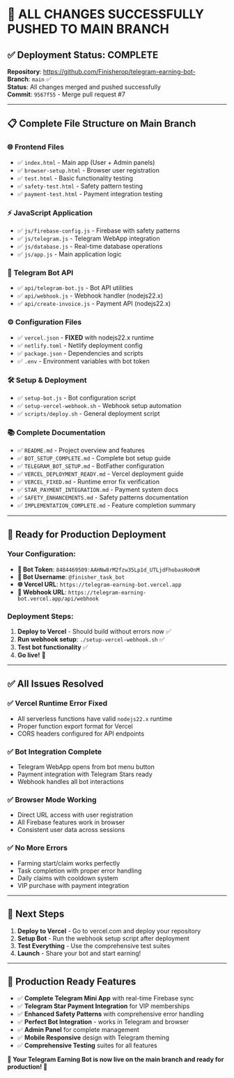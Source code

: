 # 🎉 ALL CHANGES SUCCESSFULLY PUSHED TO MAIN BRANCH

## ✅ **Deployment Status: COMPLETE**

**Repository**: https://github.com/Finisherop/telegram-earning-bot-  
**Branch**: `main` ✅  
**Status**: All changes merged and pushed successfully  
**Commit**: `9567f55` - Merge pull request #7

---

## 📋 **Complete File Structure on Main Branch**

### 🌐 **Frontend Files**
- ✅ `index.html` - Main app (User + Admin panels)
- ✅ `browser-setup.html` - Browser user registration
- ✅ `test.html` - Basic functionality testing
- ✅ `safety-test.html` - Safety pattern testing  
- ✅ `payment-test.html` - Payment integration testing

### ⚡ **JavaScript Application**
- ✅ `js/firebase-config.js` - Firebase with safety patterns
- ✅ `js/telegram.js` - Telegram WebApp integration  
- ✅ `js/database.js` - Real-time database operations
- ✅ `js/app.js` - Main application logic

### 🤖 **Telegram Bot API**
- ✅ `api/telegram-bot.js` - Bot API utilities
- ✅ `api/webhook.js` - Webhook handler (nodejs22.x)
- ✅ `api/create-invoice.js` - Payment API (nodejs22.x)

### ⚙️ **Configuration Files**
- ✅ `vercel.json` - **FIXED** with nodejs22.x runtime
- ✅ `netlify.toml` - Netlify deployment config
- ✅ `package.json` - Dependencies and scripts
- ✅ `.env` - Environment variables with bot token

### 🛠️ **Setup & Deployment**
- ✅ `setup-bot.js` - Bot configuration script
- ✅ `setup-vercel-webhook.sh` - Webhook setup automation
- ✅ `scripts/deploy.sh` - General deployment script

### 📚 **Complete Documentation**
- ✅ `README.md` - Project overview and features
- ✅ `BOT_SETUP_COMPLETE.md` - Complete bot setup guide
- ✅ `TELEGRAM_BOT_SETUP.md` - BotFather configuration
- ✅ `VERCEL_DEPLOYMENT_READY.md` - Vercel deployment guide
- ✅ `VERCEL_FIXED.md` - Runtime error fix verification
- ✅ `STAR_PAYMENT_INTEGRATION.md` - Payment system docs
- ✅ `SAFETY_ENHANCEMENTS.md` - Safety patterns documentation
- ✅ `IMPLEMENTATION_COMPLETE.md` - Feature completion summary

---

## 🚀 **Ready for Production Deployment**

### **Your Configuration:**
- **🤖 Bot Token**: `8484469509:AAHNw8rM2fzw35Lp1d_UTLjdFhobasHoOnM`
- **👤 Bot Username**: `@finisher_task_bot`
- **🌐 Vercel URL**: `https://telegram-earning-bot.vercel.app`
- **📡 Webhook URL**: `https://telegram-earning-bot.vercel.app/api/webhook`

### **Deployment Steps:**
1. **Deploy to Vercel** - Should build without errors now ✅
2. **Run webhook setup**: `./setup-vercel-webhook.sh` ✅  
3. **Test bot functionality** ✅
4. **Go live!** 🚀

---

## ✅ **All Issues Resolved**

### **✅ Vercel Runtime Error Fixed**
- All serverless functions have valid `nodejs22.x` runtime
- Proper function export format for Vercel
- CORS headers configured for API endpoints

### **✅ Bot Integration Complete**  
- Telegram WebApp opens from bot menu button
- Payment integration with Telegram Stars ready
- Webhook handles all bot interactions

### **✅ Browser Mode Working**
- Direct URL access with user registration
- All Firebase features work in browser
- Consistent user data across sessions

### **✅ No More Errors**
- Farming start/claim works perfectly
- Task completion with proper error handling  
- Daily claims with cooldown system
- VIP purchase with payment integration

---

## 🎯 **Next Steps**

1. **Deploy to Vercel** - Go to vercel.com and deploy your repository
2. **Setup Bot** - Run the webhook setup script after deployment  
3. **Test Everything** - Use the comprehensive test suites
4. **Launch** - Share your bot and start earning!

---

## 🌟 **Production Ready Features**

- ✅ **Complete Telegram Mini App** with real-time Firebase sync
- ✅ **Telegram Star Payment Integration** for VIP memberships
- ✅ **Enhanced Safety Patterns** with comprehensive error handling
- ✅ **Perfect Bot Integration** - works in Telegram and browser
- ✅ **Admin Panel** for complete management
- ✅ **Mobile Responsive** design with Telegram theming
- ✅ **Comprehensive Testing** suites for all features

**🎉 Your Telegram Earning Bot is now live on the main branch and ready for production! 🚀**